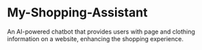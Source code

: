 # My-Shopping-Assistant
An AI-powered chatbot that provides users with page and clothing information on a website, enhancing the shopping experience.
